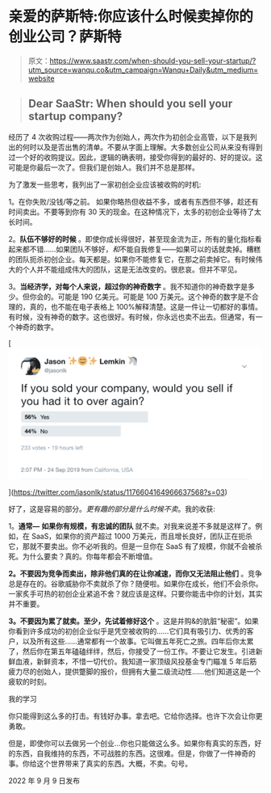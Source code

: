 # 亲爱的萨斯特:你应该什么时候卖掉你的创业公司？萨斯特

> 原文：<https://www.saastr.com/when-should-you-sell-your-startup/?utm_source=wanqu.co&utm_campaign=Wanqu+Daily&utm_medium=website>

> ## Dear SaaStr: When should you sell your startup company?

经历了 4 次收购过程——两次作为创始人，两次作为初创企业高管，以下是我列出的何时以及是否出售的清单。不要从字面上理解。大多数创业公司从来没有得到过一个好的收购提议。因此，逻辑的确表明，接受你得到的最好的、好的提议。这可能是你最后一次了。但我们是创始人。我们并不总是那样。

为了激发一些思考，我列出了一家初创企业应该被收购的时机:

1。在你失败/没钱/等之前。 如果你略热但收益不多，或者有东西但不够，趁还有时间卖出。不要等到你有 30 天的现金。在这种情况下，太多的初创企业等待了太长时间。

2。**队伍不够好的时候** 。即使你成长得很好，甚至现金流为正，所有的量化指标看起来都不错……如果团队不够好，*和*不能自我修复——如果可以的话就卖掉。糟糕的团队扼杀初创企业。每天都是。如果你不能修复它，在那之前卖掉它。有时候伟大的个人并不能组成伟大的团队，这是无法改变的。很悲哀。但并不罕见。

3。**当经济学，对每个人来说，超过你的神奇数字** 。我不知道你的神奇数字是多少。但你会的。可能是 190 亿美元。可能是 100 万美元。这个神奇的数字是不合理的，真的，也不能在电子表格上 100%解释清楚。这是一件让一切都好的事情。有时候，没有神奇的数字。这也很好。有时候，你永远也卖不出去。但通常，有一个神奇的数字。

[![](img/aa1302771040ccc71df3a2f142819d60.png)

<noscript><img class="aligncenter size-large wp-image-78284" src="img/aa1302771040ccc71df3a2f142819d60.png" alt="" srcset="https://www.saastr.com/wp-content/uploads/2017/11/Screen-Shot-2019-09-24-at-6.31.03-PM-1024x530.png 1024w, https://www.saastr.com/wp-content/uploads/2017/11/Screen-Shot-2019-09-24-at-6.31.03-PM-300x155.png 300w, https://www.saastr.com/wp-content/uploads/2017/11/Screen-Shot-2019-09-24-at-6.31.03-PM-768x397.png 768w, https://www.saastr.com/wp-content/uploads/2017/11/Screen-Shot-2019-09-24-at-6.31.03-PM-1080x559.png 1080w, https://www.saastr.com/wp-content/uploads/2017/11/Screen-Shot-2019-09-24-at-6.31.03-PM.png 1000w" sizes="(max-width: 1024px) 100vw, 1024px" data-original-src="https://www.saastr.com/wp-content/uploads/2017/11/Screen-Shot-2019-09-24-at-6.31.03-PM-1024x530.png"/></noscript>](https://twitter.com/jasonlk/status/1176604164966637568?s=03) 

好了，这是容易的部分。*更有趣的部分是什么时候不卖*。我的收获:

1。**通常—** **如果你有规模，有忠诚的团队** 就不卖。对我来说差不多就是这样了。例如，在 SaaS，如果你的资产超过 1000 万美元，而且增长良好，团队正在扼杀它，那就不要卖出。你不必听我的。但是一旦你在 SaaS 有了规模，你就不会被杀死。为什么要卖？真的。你每年都会不断增值。

**2。不要因为竞争而卖出，除非他们真的在让你减速，而你又无法阻止他们** 。竞争总是存在的。谷歌威胁你不卖就杀了你？随便啦。如果你在成长，他们不会杀你。一家炙手可热的初创企业紧追不舍？就应该是这样。只要你能击中你的计划，其实并不重要。

**3。不要因为累了就卖。至少，先试着修好这个** 。这是并购&的肮脏“秘密”。如果你看到许多成功的初创企业似乎是凭空被收购的……它们具有吸引力、优秀的客户，以及所有这些……通常都有一个故事。它叫做五年死亡之旅。四年后你太累了，然后你在第五年磕磕绊绊，然后，你接受了一份工作。不要让它发生。引进新鲜血液，新鲜资本，不惜一切代价。我知道一家顶级风投基金专门瞄准 5 年后筋疲力尽的创始人，提供蹩脚的报价，但拥有大量二级流动性……他们知道这是一个疲软的时刻。

我的学习

你只能得到这么多的打击。有钱好办事。拿去吧。它给你选择。也许下次会让你更勇敢。

但是，即使你可以去做另一个创业…你也只能做这么多。如果你有真实的东西，好的东西，自我维持的东西，不可战胜的东西。这很难。但是，你做了一件神奇的事。你给这个世界带来了真实的东西。大概，不卖。句号。

2022 年 9 月 9 日发布